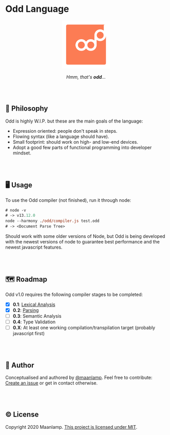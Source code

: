# Odd Language

<div align="center">
<img src="./odd.svg" height="150" alt="An orange rectangle with rounded edges, with the word 'odd' written on it. The last 'd' is raised above the corpus height of the rest of the word.">

_Hmm, that's **odd**..._
</div>

<br/>
<br/>

## 🧠 Philosophy
Odd is highly W.I.P. but these are the main goals of the language:
- Expression oriented: people don't speak in steps.
- Flowing syntax (like a language should have).
- Small footprint: should work on high- and low-end devices.
- Adopt a good few parts of functional programming into developer mindset.

<br/>
<br/>

## 🖥️ Usage
To use the Odd compiler (not finished), run it through node:
```ps
# node -v
# -> v13.12.0
node --harmony ./odd/compiler.js test.odd
# -> <Document Parse Tree>
```
Should work with some older versions of Node, but Odd is being developed with the newest versions of node to guarantee best performance and the newest javascript features.

<br/>
<br/>

## 🗺️ Roadmap
Odd v1.0 requires the following compiler stages to be completed:
- [x] **0.1**: [Lexical Analysis](odd/lexer.js)
- [x] **0.2**: [Parsing](odd/parser.js)
- [ ] **0.3**: Semantic Analysis
- [ ] **0.4**: Type Validation
- [ ] **0.X**: At least one working compilation/transpilation target (probably javascript first)

<br/>
<br/>

## 🤸 Author
Conceptualised and authored by [@maanlamp](https://github.com/maanlamp). Feel free to contribute: [Create an issue](https://github.com/oddlanguage/odd/issues/new) or get in contact otherwise.

<br/>
<br/>

## © License
Copyright 2020 Maanlamp.
[This project is licensed under MIT](./LICENSE.txt).